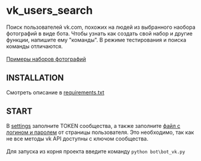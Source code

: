 # vk_users_search
Поиск пользователей vk.com, похожих на людей из выбранного наобора фотографий в виде бота.
Чтобы узнать как создать свой набор и другие функции, напишите ему "команды".
В режиме тестирования и поиска команды отличаются. <br><br>
[Примеры наборов фотографий](bot/landmark_sets/)

INSTALLATION
------------
Смотреть описание в [requirements.txt](requirements.txt)

START
-----
В [settings](beauty_neural_correct/settings.py) заполните TOKEN сообщества,
а также заполните [файл с логином и паролем](bot/settings_dir/loginpassword.txt) от страницы пользователя. 
Это необходимо, так как не все методы vk API доступны с ключом сообщества. <br><br> 
Для запуска из корня проекта введите команду `python bot\bot_vk.py`

